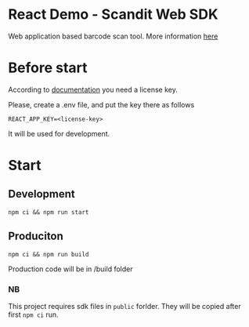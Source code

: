 # React Demo - Scandit Web SDK

Web application based barcode scan tool.
More information [here](https://docs.scandit.com/stable/web/)  

# Before start

According to [documentation](https://docs.scandit.com/stable/web/#configuration) you need a license key. 

Please, create a .env file, and put the key there as follows

```
REACT_APP_KEY=<license-key>
```
It will be used for development. 

# Start

## Development
```
npm ci && npm run start 
```
## Produciton
```
npm ci && npm run build 
```
Production code will be in /build folder

### NB

This project requires sdk files in ```public``` forlder. They will be copied after first ```npm ci``` run.